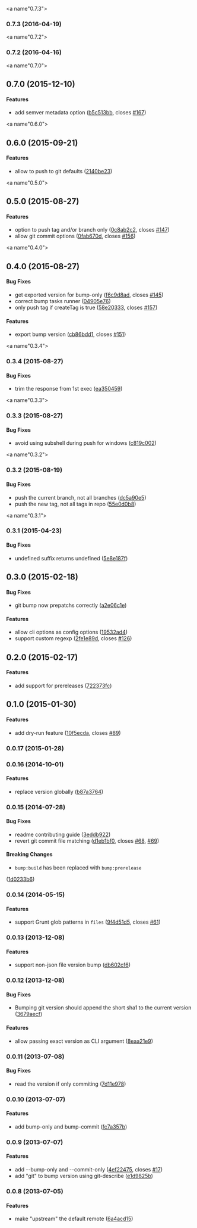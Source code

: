 <a name"0.7.3"></a>
### 0.7.3 (2016-04-19)


<a name"0.7.2"></a>
### 0.7.2 (2016-04-16)


<a name"0.7.0"></a>
## 0.7.0 (2015-12-10)


#### Features

* add semver metadata option ([b5c513bb](https://github.com/vojtajina/grunt-bump/commit/b5c513bb), closes [#167](https://github.com/vojtajina/grunt-bump/issues/167))


<a name"0.6.0"></a>
## 0.6.0 (2015-09-21)


#### Features

* allow to push to git defaults ([2140be23](https://github.com/vojtajina/grunt-bump/commit/2140be23))


<a name"0.5.0"></a>
## 0.5.0 (2015-08-27)


#### Features

* option to push tag and/or branch only ([0c8ab2c2](https://github.com/vojtajina/grunt-bump/commit/0c8ab2c2), closes [#147](https://github.com/vojtajina/grunt-bump/issues/147))
* allow git commit options ([0fab670d](https://github.com/vojtajina/grunt-bump/commit/0fab670d), closes [#156](https://github.com/vojtajina/grunt-bump/issues/156))


<a name"0.4.0"></a>
## 0.4.0 (2015-08-27)


#### Bug Fixes

* get exported version for bump-only ([f6c9d8ad](https://github.com/vojtajina/grunt-bump/commit/f6c9d8ad), closes [#145](https://github.com/vojtajina/grunt-bump/issues/145))
* correct bump tasks runner ([04905e76](https://github.com/vojtajina/grunt-bump/commit/04905e76))
* only push tag if createTag is true ([58e20333](https://github.com/vojtajina/grunt-bump/commit/58e20333), closes [#157](https://github.com/vojtajina/grunt-bump/issues/157))


#### Features

* export bump version ([cb86bdd1](https://github.com/vojtajina/grunt-bump/commit/cb86bdd1), closes [#151](https://github.com/vojtajina/grunt-bump/issues/151))


<a name"0.3.4"></a>
### 0.3.4 (2015-08-27)


#### Bug Fixes

* trim the response from 1st exec ([ea350459](https://github.com/vojtajina/grunt-bump/commit/ea350459))


<a name"0.3.3"></a>
### 0.3.3 (2015-08-27)


#### Bug Fixes

* avoid using subshell during push for windows ([c819c002](https://github.com/vojtajina/grunt-bump/commit/c819c002))


<a name"0.3.2"></a>
### 0.3.2 (2015-08-19)


#### Bug Fixes

* push the current branch, not all branches ([dc5a90e5](https://github.com/vojtajina/grunt-bump/commit/dc5a90e5))
* push the new tag, not all tags in repo ([55e0d0b8](https://github.com/vojtajina/grunt-bump/commit/55e0d0b8))


<a name"0.3.1"></a>
### 0.3.1 (2015-04-23)


#### Bug Fixes

* undefined suffix returns undefined ([5e8e187f](https://github.com/vojtajina/grunt-bump/commit/5e8e187f))


<a name="0.3.0"></a>
## 0.3.0 (2015-02-18)


#### Bug Fixes

* git bump now prepatchs correctly ([a2e06c1e](http://github.com/vojtajina/grunt-bump/commit/a2e06c1e1ea1cede536a86cdee0c38154e6bf8a4))


#### Features

* allow cli options as config options ([19532ad4](http://github.com/vojtajina/grunt-bump/commit/19532ad40176c1d19d3ed0fe5ec81a67c0294f2f))
* support custom regexp ([2fe1e89d](http://github.com/vojtajina/grunt-bump/commit/2fe1e89d78e17e04c07a01139454e6cb5292107a), closes [#126](http://github.com/vojtajina/grunt-bump/issues/126))


<a name="0.2.0"></a>
## 0.2.0 (2015-02-17)


#### Features

* add support for prereleases ([722373fc](http://github.com/vojtajina/grunt-bump/commit/722373fc3b4f80526dd0663a7ab43026417fa30e))


<a name="0.1.0"></a>
## 0.1.0 (2015-01-30)


#### Features

* add dry-run feature ([10f5ecda](http://github.com/vojtajina/grunt-bump/commit/10f5ecdab375f6eb68e4d750be768f5f91208dea), closes [#89](http://github.com/vojtajina/grunt-bump/issues/89))


<a name="0.0.17"></a>
### 0.0.17 (2015-01-28)


<a name="0.0.16"></a>
### 0.0.16 (2014-10-01)


#### Features

* replace version globally ([b87a3764](https://github.com/vojtajina/grunt-bump/commit/b87a3764170cd39a3b638d5f760d0a5342db4c0e))


<a name="0.0.15"></a>
### 0.0.15 (2014-07-28)


#### Bug Fixes

* readme contributing guide ([3eddb922](https://github.com/vojtajina/grunt-bump/commit/3eddb9229d62c9bdcb4e307d3a977533fbddb80a))
* revert git commit file matching ([d1eb1bf0](https://github.com/vojtajina/grunt-bump/commit/d1eb1bf089e43b03c059ac84b21107159813b220), closes [#68](https://github.com/vojtajina/grunt-bump/issues/68), [#69](https://github.com/vojtajina/grunt-bump/issues/69))


#### Breaking Changes

* `bump:build` has been replaced with `bump:prerelease`

 ([1d0233b6](https://github.com/vojtajina/grunt-bump/commit/1d0233b66b569ff8af40d31d129f4144819aa153))


<a name="0.0.14"></a>
### 0.0.14 (2014-05-15)


#### Features

* support Grunt glob patterns in `files` ([9f4d51d5](https://github.com/vojtajina/grunt-bump/commit/9f4d51d5645c37b1140893666bd01bf552f73d5c), closes [#61](https://github.com/vojtajina/grunt-bump/issues/61))


<a name="0.0.13"></a>
### 0.0.13 (2013-12-08)


#### Features

* support non-json file version bump ([db602cf6](https://github.com/vojtajina/grunt-bump/commit/db602cf6cab601eccf5017c9c14a9ef54b692fd1))


<a name="0.0.12"></a>
### 0.0.12 (2013-12-08)


#### Bug Fixes

* Bumping git version should append the short sha1 to the current version ([3679aecf](https://github.com/vojtajina/grunt-bump/commit/3679aecf8c7e0f6550bef662e19584ca1bfff655))


#### Features

* allow passing exact version as CLI argument ([8eaa21e9](https://github.com/vojtajina/grunt-bump/commit/8eaa21e92591d75e7a85426944eec3c41675a3c8))


<a name="0.0.11"></a>
### 0.0.11 (2013-07-08)


#### Bug Fixes

* read the version if only commiting ([7d11e978](https://github.com/vojtajina/grunt-bump/commit/7d11e978dec1892b866768fb595ab91190794826))


<a name="0.0.10"></a>
### 0.0.10 (2013-07-07)


#### Features

* add bump-only and bump-commit ([fc7a357b](https://github.com/vojtajina/grunt-bump/commit/fc7a357b24289f81265f4a151d2ea89c39dae8fc))


<a name="0.0.9"></a>
### 0.0.9 (2013-07-07)


#### Features

* add --bump-only and --commit-only ([4ef22475](https://github.com/vojtajina/grunt-bump/commit/4ef22475313e0cfccff38ef03c49c6e0b2edfdf9), closes [#17](https://github.com/vojtajina/grunt-bump/issues/17))
* add "git" to bump version using git-describe ([e1d9825b](https://github.com/vojtajina/grunt-bump/commit/e1d9825b41f44db1247b9eaf65b8da49c7023e33))


<a name="0.0.8"></a>
### 0.0.8 (2013-07-05)


#### Features

* make "upstream" the default remote ([6a4acd15](https://github.com/vojtajina/grunt-bump/commit/6a4acd159ad7116c1a3ada038e669cab3f164277))
